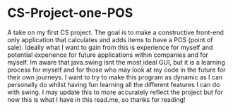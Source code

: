 # CS-Project-one-POS
A take on my first CS project. The goal is to make a constructive front-end only application that calculates and adds items to have a POS (point of sale).
Ideally what I want to gain from this is experience for myself and potential experience for future applications within companies and for myself.
Im aware that java.swing isnt the most ideal GUI, but it is a learning process for myself and for those who may look at my code in the future for their own journeys.
I want to try to make this program as dynamic as I can personally do whilst having fun learning all the different features I can do with swing.
I may update this to more accurately reflect the project but for now this is what I have in this read.me, so thanks for reading!